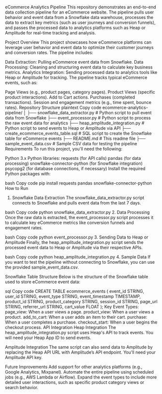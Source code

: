 eCommerce Analytics Pipeline
This repository demonstrates an end-to-end data collection pipeline for an eCommerce website. The pipeline pulls user behavior and event data from a Snowflake data warehouse, processes the data to extract key metrics (such as user journeys and conversion funnels), and passes the processed data to analytics platforms such as Heap or Amplitude for real-time tracking and analysis.

Project Overview
This project showcases how eCommerce platforms can leverage user behavior and event data to optimize their customer journeys and conversion rates. The pipeline includes:

Data Extraction: Pulling eCommerce event data from Snowflake.
Data Processing: Cleaning and structuring event data to calculate key business metrics.
Analytics Integration: Sending processed data to analytics tools like Heap or Amplitude for tracking.
The pipeline tracks typical eCommerce events, such as:

Page Views (e.g., product pages, category pages).
Product Views (specific product interactions).
Add to Cart actions.
Purchases (completed transactions).
Session and engagement metrics (e.g., time spent, bounce rates).
Repository Structure
plaintext
Copy code
ecommerce-analytics-pipeline/
│
├── snowflake_data_extractor.py    # Python script to pull event data from Snowflake
├── event_processor.py             # Python script to process the raw event data for analytics
├── heap_amplitude_integration.py  # Python script to send events to Heap or Amplitude via API
├── create_ecommerce_events_table.sql  # SQL script to create the Snowflake table for eCommerce events
├── README.md                      # This readme file
├── sample_event_data.csv          # Sample CSV data for testing the pipeline
Requirements
To run this project, you'll need the following:

Python 3.x
Python libraries:
requests (for API calls)
pandas (for data processing)
snowflake-connector-python (for Snowflake integration)
psycopg2 (for database connections, if necessary)
Install the required Python packages with:

bash
Copy code
pip install requests pandas snowflake-connector-python
How to Run
1. Snowflake Data Extraction
The snowflake_data_extractor.py script connects to Snowflake and pulls event data from the last 7 days.

bash
Copy code
python snowflake_data_extractor.py
2. Data Processing
Once the raw data is extracted, the event_processor.py script processes it to calculate key eCommerce metrics like conversion funnels and engagement rates.

bash
Copy code
python event_processor.py
3. Sending Data to Heap or Amplitude
Finally, the heap_amplitude_integration.py script sends the processed event data to Heap or Amplitude via their respective APIs.

bash
Copy code
python heap_amplitude_integration.py
4. Sample Data
If you want to test the pipeline without connecting to Snowflake, you can use the provided sample_event_data.csv.

Snowflake Table Structure
Below is the structure of the Snowflake table used to store eCommerce event data:

sql
Copy code
CREATE TABLE ecommerce_events (
    event_id STRING,
    user_id STRING,
    event_type STRING,
    event_timestamp TIMESTAMP,
    product_id STRING,
    product_category STRING,
    session_id STRING,
    page_url STRING,
    referrer_url STRING,
    cart_value FLOAT
);
Key Event Types:
page_view: When a user views a page.
product_view: When a user views a product.
add_to_cart: When a user adds an item to their cart.
purchase: When a user completes a purchase.
checkout_start: When a user begins the checkout process.
API Integration
Heap Integration
The heap_amplitude_integration.py script uses Heap's API to track events. You will need your Heap App ID to send events.

Amplitude Integration
The same script can also send data to Amplitude by replacing the Heap API URL with Amplitude’s API endpoint. You'll need your Amplitude API key.

Future Improvements
Add support for other analytics platforms (e.g., Google Analytics, Mixpanel).
Automate the entire pipeline using scheduled jobs (e.g., AWS Lambda or Airflow).
Expand the event types to include more detailed user interactions, such as specific product category views or search behavior.